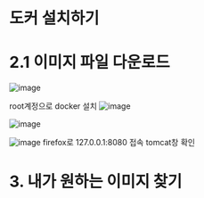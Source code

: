 # 도커 설치하기

# 2.1 이미지 파일 다운로드
![image](https://user-images.githubusercontent.com/81672260/143968666-0d192eeb-5a16-4e7d-8d96-72c2f9d11897.png)

root계정으로 docker 설치
![image](https://user-images.githubusercontent.com/81672260/143969767-6b6e6feb-65c7-4cb9-8a74-18204c7c1322.png)

![image](https://user-images.githubusercontent.com/81672260/143971142-4b983920-9dea-42a3-8902-02d1b81dd04c.png)

![image](https://user-images.githubusercontent.com/81672260/143971549-18d6b7ee-4e99-491a-9a3f-4a92ad91b10a.png)
firefox로 127.0.0.1:8080 접속 tomcat창 확인
# 3. 내가 원하는 이미지 찾기
